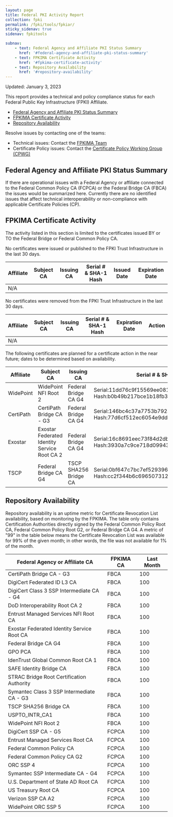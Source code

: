 ```yaml
---
layout: page 
title: Federal PKI Activity Report
collection: fpki
permalink: /fpki/tools/fpkiar/
sticky_sidenav: true
sidenav: fpkitools

subnav:
    - text: Federal Agency and Affiliate PKI Status Summary
      href: '#federal-agency-and-affiliate-pki-status-summary'
    - text: FPKIMA Certificate Activity
      href: '#fpkima-certificate-activity'
    - text: Repository Availability
      href: '#repository-availability'
---
```


Updated: January 3, 2023 

This report provides a technical and policy compliance status for each Federal Public Key Infrastructure (FPKI) Affiliate.

- [Federal Agency and Affiliate PKI Status Summary](#federal-agency-and-affiliate-pki-status-summary)
- [FPKIMA Certificate Activity](#fpkima-certificate-activity)
- [Repository Availability](#repository-availability)

Resolve issues by contacting one of the teams:  

- Technical issues: Contact the [FPKIMA Team](mailto:fpki-help@gsa.gov) 
- Certificate Policy issues: Contact the [Certificate Policy Working Group (CPWG)](mailto:fpkipa_cpwg@listserv.gsa.gov)  

## Federal Agency and Affiliate PKI Status Summary
If there are operational issues with a Federal Agency or affiliate connected to the Federal Common Policy CA (FCPCA) or the Federal Bridge CA (FBCA) the issues would be summarized here. Currently there are no identified issues that affect technical interoperability or non-compliance with applicable Certificate Policies (CP). 

## FPKIMA Certificate Activity
The activity listed in this section is limited to the certificates issued BY or TO the Federal Bridge or Federal Common Policy CA.

No certificates were issued or published to the FPKI Trust Infrastructure in the last 30 days.

| Affiliate | Subject CA | Issuing CA | Serial # & SHA-1 Hash | Issued Date | Expiration Date |
| --------- | ---------- | ---------- | --------------------- | ----------- | ----------- |
| N/A | |  |  |  |  |

No certificates were removed from the FPKI Trust Infrastructure in the last 30 days.

| Affiliate | Subject CA | Issuing CA | Serial # & SHA-1 Hash | Expiration Date | Action |
| --------- | ---------- | ---------- | --------------------- | ----------- | ----------- |
| N/A |  |  |  |  |  |

The following certificates are planned for a certificate action in the near future; dates to be determined based on availability.

| Affiliate | Subject CA | Issuing CA | Serial # & SHA-1 Hash | Expiration Date | Action |
| --------- | ---------- | ---------- | --------------------- | --------------- | ------ |
| WidePoint | WidePoint NFI Root 2 | Federal Bridge CA G4 | Serial:11dd76c9f15569ee0810d5af6e3d5aa104b343f5 Hash:b0b49b217bce1b18fb374dc629d5f100ba9dde49 | 2/4/23 | Renewal 1/10/23 |
| CertiPath | CertiPath Bridge CA - G3 | Federal Bridge CA G4 | Serial:146bc4c37a7753b792ae772067de692f093c6df1 Hash:77d6cf512ec6054e9ddf37a37d83c4955228e21c | 2/18/23 | Renewal 1/10/23 |
| Exostar | Exostar Federated Identity Service Root CA 2 | Federal Bridge CA G4 | Serial:16c8691eec73f84d2db6d0ccb58bc8675cf0220e Hash:3930a7c9ce718d0994394feea49a4ada1ebf665d | 2/25/23 | Renewal TBD |
| TSCP | Federal Bridge CA G4 | TSCP SHA256 Bridge CA | Serial:0bf647c7bc7ef5293968884b35105803 Hash:cc2f344b6c6965073129342f761dc9d55f6ae3fe | 1/15/23 | Renewal TBD |


## Repository Availability 
Repository availability is an uptime metric for Certificate Revocation List availability, based on monitoring by the FPKIMA. The table only contains Certification Authorities directly signed by the Federal Common Policy Root CA, Federal Common Policy Root G2, or Federal Bridge CA G4. A metric of "99" in the table below means the Certificate Revocation List was available for 99% of the given month; in other words, the file was not available for 1% of the month. 

| Federal Agency or Affiliate CA | FPKIMA CA | Last Month | 
| ------------------------------ | --------- | ------------ | 
| CertiPath Bridge CA - G3 | FBCA | 100 | 
| DigiCert Federated ID L3 CA | FBCA | 100 | 
| DigiCert Class 3 SSP Intermediate CA - G4	| FBCA | 100 |
| DoD Interoperability Root CA 2 | FBCA	| 100 |
| Entrust Managed Services NFI Root CA | FBCA |	100 |
| Exostar Federated Identity Service Root CA | FBCA	| 100 |
| Federal Bridge CA G4 | FBCA | 100	| 
| GPO PCA | FBCA | 100 | 
| IdenTrust Global Common Root CA 1 | FBCA | 100 | 
| SAFE Identity Bridge CA	| FBCA | 100 |
| STRAC Bridge Root Certification Authority	| FBCA | 100 |
| Symantec Class 3 SSP Intermediate CA - G3	| FBCA | 100 |
| TSCP SHA256 Bridge CA	| FBCA | 100 |
| USPTO_INTR_CA1 | FBCA	| 100 |
| WidePoint NFI Root 2	| FBCA	| 100 |
| DigiCert SSP CA - G5	| FCPCA	| 100 |
| Entrust Managed Services Root CA	| FCPCA	| 100 |
| Federal Common Policy CA	| FCPCA	| 100 |
| Federal Common Policy CA G2 | FCPCA | 100 |
| ORC SSP 4	| FCPCA	| 100 |
| Symantec SSP Intermediate CA - G4	| FCPCA | 100 |
| U.S. Department of State AD Root CA | FCPCA | 100 |
| US Treasury Root CA | FCPCA | 100 |
| Verizon SSP CA A2 | FCPCA	| 100 |
| WidePoint ORC SSP 5	| FCPCA	| 100 |

